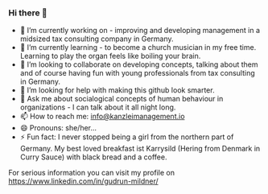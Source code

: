 ### Hi there 👋

<!--

-->


- 🔭 I’m currently working on - improving and developing management in a midsized tax consulting company in Germany.
- 🌱 I’m currently learning - to become a church musician in my free time. Learning to play the organ feels like boiling your brain.
- 👯 I’m looking to collaborate on developing concepts, talking about them and of course having fun with young professionals from tax consulting in Germany.
- 🤔 I’m looking for help with making this github look smarter.
- 💬 Ask me about socialogical concepts of human behaviour in organizations - I can talk about it all night long.
- 📫 How to reach me: info@kanzleimanagement.io
- 😄 Pronouns: she/her...
- ⚡ Fun fact: I never stopped being a girl from the northern part of Germany. My best loved breakfast ist Karrysild (Hering from Denmark in Curry Sauce) with black bread and a coffee.

For serious information you can visit my profile on https://www.linkedin.com/in/gudrun-mildner/
